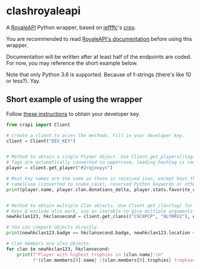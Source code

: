 # clashroyaleapi

A [RoyaleAPI](https://royaleapi.com/) Python wrapper,
based on [jeffffc](https://github.com/jeffffc)'s [crpy](https://test.pypi.org/project/crpy/).

You are recommended to read [RoyaleAPI's documentation](https://docs.royaleapi.com/#/)
before using this wrapper.

Documentation will be written after at least half of the endpoints are coded.
For now, you may reference the short example below.

Note that only Python 3.6 is supported. Because of f-strings (there's like 10 or less?). Yay.

## Short example of using the wrapper

Follow [these instructions](https://docs.royaleapi.com/#/authentication?id=generating-new-keys)
to obtain your developer key.

```python
from crapi import Client

# Create a client to acces the methods. Fill in your developer key.
client = Client("DEV_KEY")


# Method to obtain a single Plyaer object. Use Client.get_players((tag1, tag2)) for obtaining mutiple player objects.
# Tags are automatically converted to uppercase, leading hashtag is removed and "O"s are replaced with "0"s.
player = client.get_player("#2rqjooyyc")

# Most key names are the same as those in received json, except keys that are
# camelCase (converted to snake_case), reserved Python keywords or other confusing words.
print(player.name, player.clan.donations_delta, player.stats.favorite_card.card_type)


# Method to obtain multiple Clan objects. Use Client.get_clan(tag) for obtaining a single Clan object.
# Keys & exclude also work, use an iterable to give multiple arguments to them.
newhkclan123, hkclansecond = client.get_clans(("C9C8PCP", "8LYRRV2"), exclude="members")

# You can compare objects directly.
print(newhkclan123.badge == hkclansecond.badge, newhkclan123.location == hkclansecond.location)

# Clan members are also objects.
for clan in newhkclan123, hkclansecond:
    print(f"Player with highest trophies in {clan.name}:\n"
          f"{clan.members[0].name} ({clan.members[0].trophies} trophies)")
```
